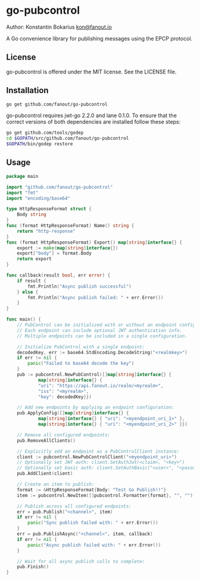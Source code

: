 go-pubcontrol
===============

Author: Konstantin Bokarius <kon@fanout.io>

A Go convenience library for publishing messages using the EPCP protocol.

License
-------

go-pubcontrol is offered under the MIT license. See the LICENSE file.

Installation
------------

```sh
go get github.com/fanout/go-pubcontrol
```

go-pubcontrol requires jwt-go 2.2.0 and lane 0.1.0. To ensure that the correct versions of both dependencies are installed follow these steps:

```sh
go get github.com/tools/godep
cd $GOPATH/src/github.com/fanout/go-pubcontrol
$GOPATH/bin/godep restore
```

Usage
-----

```go
package main

import "github.com/fanout/go-pubcontrol"
import "fmt"
import "encoding/base64"

type HttpResponseFormat struct {
    Body string
}
func (format HttpResponseFormat) Name() string {
    return "http-response"
}
func (format HttpResponseFormat) Export() map[string]interface{} {
    export := make(map[string]interface{})
    export["body"] = format.Body
    return export
}

func callback(result bool, err error) {
    if result {
        fmt.Println("Async publish successful")
    } else {
        fmt.Println("Async publish failed: " + err.Error())
    }
}

func main() {
    // PubControl can be initialized with or without an endpoint configuration.
    // Each endpoint can include optional JWT authentication info.
    // Multiple endpoints can be included in a single configuration.

    // Initialize PubControl with a single endpoint:
    decodedKey, err := base64.StdEncoding.DecodeString("<realmkey>")
    if err != nil {
        panic("Failed to base64 decode the key")
    }
    pub := pubcontrol.NewPubControl([]map[string]interface{} {
            map[string]interface{} {
            "uri": "https://api.fanout.io/realm/<myrealm>",
            "iss": "<myrealm>", 
            "key": decodedKey}})

    // Add new endpoints by applying an endpoint configuration:
    pub.ApplyConfig([]map[string]interface{} {
            map[string]interface{} { "uri": "<myendpoint_uri_1>" },
            map[string]interface{} { "uri": "<myendpoint_uri_2>" }})

    // Remove all configured endpoints:
    pub.RemoveAllClients()

    // Explicitly add an endpoint as a PubControlClient instance:
    client := pubcontrol.NewPubControlClient("<myendpoint_uri>")
    // Optionally set JWT auth: client.SetAuthJwt(<claim>, "<key>")
    // Optionally set basic auth: client.SetAuthBasic("<user>", "<password>")
    pub.AddClient(client)

    // Create an item to publish:
    format := &HttpResponseFormat{Body: "Test Go Publish!!"} 
    item := pubcontrol.NewItem([]pubcontrol.Formatter{format}, "", "")

    // Publish across all configured endpoints:
    err = pub.Publish("<channel>", item)
    if err != nil {
        panic("Sync publish failed with: " + err.Error())
    }
    err = pub.PublishAsync("<channel>", item, callback)
    if err != nil {
        panic("Async publish failed with: " + err.Error())
    }

    // Wait for all async publish calls to complete:
    pub.Finish()
}
```

